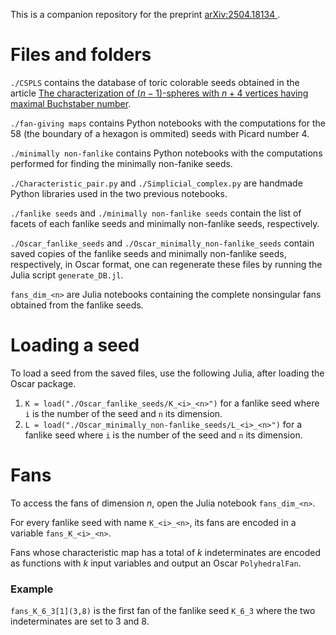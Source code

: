 This is a companion repository for the preprint [arXiv:2504.18134
](https://arxiv.org/abs/2504.18134).

# Files and folders

`./CSPLS` contains the database of toric colorable seeds obtained in the article [The characterization of ($n−1$)-spheres with $n+4$ vertices having maximal Buchstaber number](https://doi.org/10.1515/crelle-2024-0027).

`./fan-giving maps` contains Python notebooks with the computations for the 58 (the boundary of a hexagon is ommited) seeds with Picard number $4$.

`./minimally non-fanlike` contains Python notebooks with the computations performed for finding the minimally non-fanike seeds.

`./Characteristic_pair.py` and `./Simplicial_complex.py` are handmade Python libraries used in the two previous notebooks.

`./fanlike seeds` and `./minimally non-fanlike seeds` contain the list of facets of each fanlike seeds and minimally non-fanlike seeds, respectively.

`./Oscar_fanlike_seeds` and `./Oscar_minimally_non-fanlike_seeds` contain saved copies of the fanlike seeds and minimally non-fanlike seeds, respectively, in Oscar format, one can regenerate these files by running the Julia script `generate_DB.jl`.

`fans_dim_<n>` are Julia notebooks containing the complete nonsingular fans obtained from the fanlike seeds. 

# Loading a seed

To load a seed from the saved files, use the following Julia, after loading the Oscar package.
1. `K = load("./Oscar_fanlike_seeds/K_<i>_<n>")` for a fanlike seed where `i` is the number of the seed and `n` its dimension.
2. `L = load("./Oscar_minimally_non-fanlike_seeds/L_<i>_<n>")` for a fanlike seed where `i` is the number of the seed and `n` its dimension.

# Fans

To access the fans of dimension $n$, open the Julia notebook `fans_dim_<n>`.

For every fanlike seed with name `K_<i>_<n>`, its fans are encoded in a variable `fans_K_<i>_<n>`.

Fans whose characteristic map has a total of $k$ indeterminates are encoded as functions with $k$ input variables and output an Oscar `PolyhedralFan`.

### Example
`fans_K_6_3[1](3,8)` is the first fan of the fanlike seed `K_6_3` where the two indeterminates are set to $3$ and $8$.
